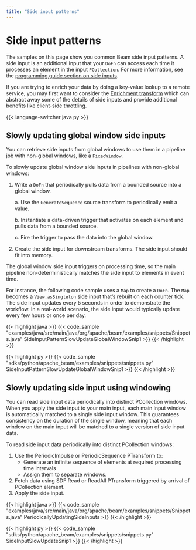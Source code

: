 ```yaml
---
title: "Side input patterns"
---
```

<!--
Licensed under the Apache License, Version 2.0 (the "License");
you may not use this file except in compliance with the License.
You may obtain a copy of the License at

http://www.apache.org/licenses/LICENSE-2.0

Unless required by applicable law or agreed to in writing, software
distributed under the License is distributed on an "AS IS" BASIS,
WITHOUT WARRANTIES OR CONDITIONS OF ANY KIND, either express or implied.
See the License for the specific language governing permissions and
limitations under the License.
-->

# Side input patterns

The samples on this page show you common Beam side input patterns. A side input is an additional input that your `DoFn` can access each time it processes an element in the input `PCollection`. For more information, see the [programming guide section on side inputs](/documentation/programming-guide/#side-inputs).

If you are trying to enrich your data by doing a key-value lookup to a remote service, you may first want to consider the [Enrichment transform](https://beam.apache.org/documentation/transforms/python/elementwise/enrichment/) which can abstract away some of the details of side inputs and provide additional benefits like client-side throttling.

{{< language-switcher java py >}}

## Slowly updating global window side inputs

You can retrieve side inputs from global windows to use them in a pipeline job with non-global windows, like a `FixedWindow`.

To slowly update global window side inputs in pipelines with non-global windows:

1. Write a `DoFn` that periodically pulls data from a bounded source into a global window.

    a. Use the `GenerateSequence` source transform to periodically emit a value.

    b. Instantiate a data-driven trigger that activates on each element and pulls data from a bounded source.

    c. Fire the trigger to pass the data into the global window.

1. Create the side input for downstream transforms. The side input should fit into memory.

The global window side input triggers on processing time, so the main pipeline non-deterministically matches the side input to elements in event time.

For instance, the following code sample uses a `Map` to create a `DoFn`. The `Map` becomes a `View.asSingleton` side input that’s rebuilt on each counter tick. The side input updates every 5 seconds in order to demonstrate the workflow. In a real-world scenario, the side input would typically update every few hours or once per day.

{{< highlight java >}}
{{< code_sample "examples/java/src/main/java/org/apache/beam/examples/snippets/Snippets.java" SideInputPatternSlowUpdateGlobalWindowSnip1 >}}
{{< /highlight >}}

{{< highlight py >}}
{{< code_sample "sdks/python/apache_beam/examples/snippets/snippets.py" SideInputPatternSlowUpdateGlobalWindowSnip1 >}}
{{< /highlight >}}


## Slowly updating side input using windowing

You can read side input data periodically into distinct PCollection windows.
When you apply the side input to your main input, each main input
window is automatically matched to a single side input window.
This guarantees consistency on the duration of the single window,
meaning that each window on the main input will be matched to a single
version of side input data.

To read side input data periodically into distinct PCollection windows:

1. Use the PeriodicImpulse or PeriodicSequence PTransform to:
    * Generate an infinite sequence of elements at required processing time
    intervals
    * Assign them to separate windows.
1. Fetch data using SDF Read or ReadAll PTransform triggered by arrival of
PCollection element.
1. Apply the side input.

{{< highlight java >}}
{{< code_sample "examples/java/src/main/java/org/apache/beam/examples/snippets/Snippets.java" PeriodicallyUpdatingSideInputs >}}
{{< /highlight >}}

{{< highlight py >}}
{{< code_sample "sdks/python/apache_beam/examples/snippets/snippets.py" SideInputSlowUpdateSnip1 >}}
{{< /highlight >}}
